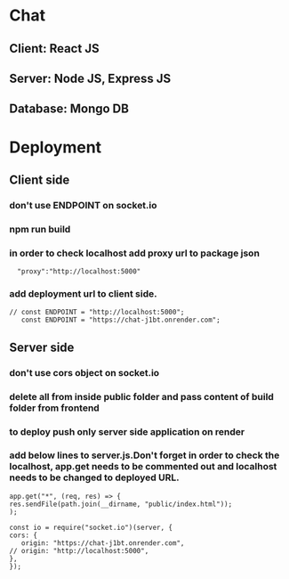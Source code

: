 
# Chat

## Client: React JS

## Server: Node JS, Express JS

## Database: Mongo DB


# Deployment

##  Client side 
 
###  don't use ENDPOINT  on socket.io
###  npm run build
###  in order to check localhost add proxy url to package json 
      "proxy":"http://localhost:5000"
###  add deployment url to client side. 
    // const ENDPOINT = "http://localhost:5000";
       const ENDPOINT = "https://chat-j1bt.onrender.com";
 
## Server side

###  don't use cors object on socket.io 
###  delete all from inside public folder and pass content of build folder from frontend
###  to deploy push only server side application on render
###  add below lines to  server.js.Don't forget in order to check the localhost, app.get needs to be commented out and localhost needs to be changed to deployed URL. 

    app.get("*", (req, res) => {
    res.sendFile(path.join(__dirname, "public/index.html"));
    );

    const io = require("socket.io")(server, {
    cors: {
       origin: "https://chat-j1bt.onrender.com",
    // origin: "http://localhost:5000",
    },
    });